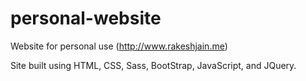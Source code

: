 personal-website
================

Website for personal use (http://www.rakeshjain.me)

Site built using HTML, CSS, Sass, BootStrap, JavaScript, and JQuery.
